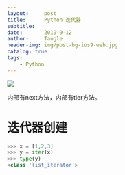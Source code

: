 ```yaml
---
layout:     post
title:      Python 迭代器
subtitle:   
date:       2019-9-12
author:     Tangle
header-img: img/post-bg-ios9-web.jpg
catalog: true
tags:
    - Python
---
```


![](https://img2018.cnblogs.com/blog/1532318/201903/1532318-20190323232701000-1454152611.jpg)

内部有next方法，内部有tier方法。

# 迭代器创建

```Python
>>> x = [1,2,3]
>>> y = iter(x)
>>> type(y)
<class 'list_iterator'>
```
